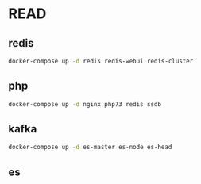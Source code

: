# READ

## redis

```bash
docker-compose up -d redis redis-webui redis-cluster
```

## php
```bash
docker-compose up -d nginx php73 redis ssdb
```

## kafka

```bash
docker-compose up -d es-master es-node es-head
```

## es